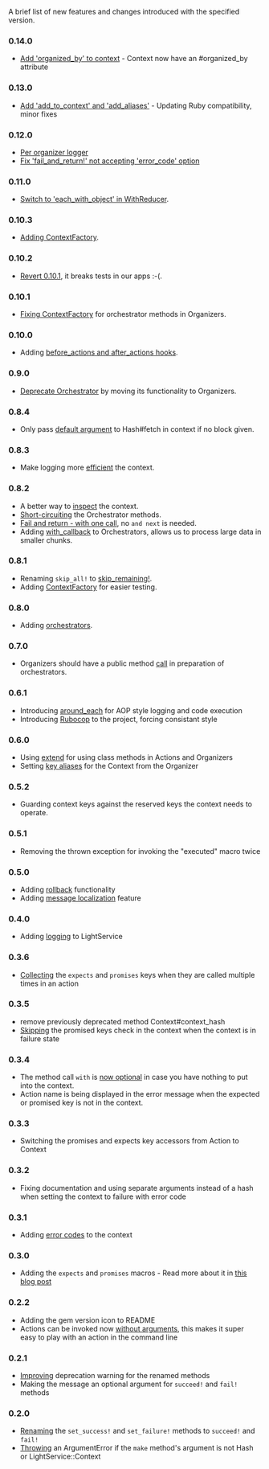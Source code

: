 A brief list of new features and changes introduced with the specified version.

### 0.14.0
* [Add 'organized_by' to context](https://github.com/adomokos/light-service/pull/192) - Context now have an #organized_by attribute

### 0.13.0
* [Add 'add_to_context' and 'add_aliases'](https://github.com/adomokos/light-service/pull/172) - Updating Ruby compatibility, minor fixes

### 0.12.0
* [Per organizer logger](https://github.com/adomokos/light-service/pull/162)
* [Fix 'fail_and_return!' not accepting 'error_code' option](https://github.com/adomokos/light-service/pull/168)

### 0.11.0
* [Switch to 'each_with_object' in WithReducer](https://github.com/adomokos/light-service/pull/149).

### 0.10.3
* [Adding ContextFactory](https://github.com/adomokos/light-service/pull/147).

### 0.10.2
* [Revert 0.10.1](https://github.com/adomokos/light-service/pull/146), it breaks tests in our apps :-(.

### 0.10.1
* [Fixing ContextFactory](https://github.com/adomokos/light-service/pull/141) for orchestrator methods in Organizers.

### 0.10.0
* Adding [before_actions and after_actions hooks](https://github.com/adomokos/light-service/pull/144).

### 0.9.0
* [Deprecate Orchestrator](https://github.com/adomokos/light-service/pull/132) by moving its functionality to Organizers.

### 0.8.4
* Only pass [default argument](https://github.com/adomokos/light-service/pull/123) to Hash#fetch in context if no block given.

### 0.8.3
* Make logging more [efficient](https://github.com/adomokos/light-service/pull/120) the context.

### 0.8.2
* A better way to [inspect](https://github.com/adomokos/light-service/pull/110) the context.
* [Short-circuiting](https://github.com/adomokos/light-service/pull/113) the Orchestrator methods.
* [Fail and return - with one call](https://github.com/adomokos/light-service/pull/115), no `and next` is needed.
* Adding [with_callback](https://github.com/adomokos/light-service/pull/116) to Orchestrators, allows us to process large data in smaller chunks.

### 0.8.1
* Renaming `skip_all!` to [skip_remaining!](https://github.com/adomokos/light-service/pull/103).
* Adding [ContextFactory](https://github.com/adomokos/light-service/pull/107) for easier testing.

### 0.8.0
* Adding [orchestrators](https://github.com/adomokos/light-service/pull/99).

### 0.7.0
* Organizers should have a public method [call](https://github.com/adomokos/light-service/pull/98) in preparation of orchestrators.

### 0.6.1
* Introducing [around_each](https://github.com/adomokos/light-service/pull/79) for AOP style logging and code execution
* Introducing [Rubocop](https://github.com/adomokos/light-service/commit/39aa7ea39f69a16c2df66b213fb6d638796e25f2) to the project, forcing consistant style

### 0.6.0
* Using [extend](https://github.com/adomokos/light-service/pull/64) for using class methods in Actions and Organizers
* Setting [key aliases](https://github.com/adomokos/light-service/pull/69) for the Context from the Organizer

### 0.5.2
* Guarding context keys against the reserved keys the context needs to operate.

### 0.5.1
* Removing the thrown exception for invoking the "executed" macro twice

### 0.5.0
* Adding [rollback](https://github.com/adomokos/light-service#action-rollback) functionality
* Adding [message localization](https://github.com/adomokos/light-service#localizing-messages) feature

### 0.4.0
* Adding [logging](https://github.com/adomokos/light-service#logging) to LightService

### 0.3.6
* [Collecting](https://github.com/adomokos/light-service/commit/29817de3ad589441788077368ad1d7e723286def) the `expects` and `promises` keys when they are called multiple times in an action

### 0.3.5
* remove previously deprecated method Context#context_hash
* [Skipping](https://github.com/adomokos/light-service/commit/d2bd05455a7e4f78aa448db1ea1d692f7b8b67d3) the promised keys check in the context when the context is in failure state

### 0.3.4
* The method call `with` is [now optional](https://github.com/adomokos/light-service/blob/master/spec/organizer_spec.rb#L18) in case you have nothing to put into the context.
* Action name is being displayed in the error message when the expected or promised key is not in the context.

### 0.3.3
* Switching the promises and expects key accessors from Action to Context

### 0.3.2
* Fixing documentation and using separate arguments instead of a hash when setting the context to failure with error code

### 0.3.1
* Adding [error codes](https://github.com/adomokos/light-service#error-codes) to the context

### 0.3.0
* Adding the `expects` and `promises` macros - Read more about it in [this blog post](http://www.adomokos.com/2014/05/expects-and-promises-in-lightservice.html)

### 0.2.2
* Adding the gem version icon to README
* Actions can be invoked now [without arguments](https://github.com/adomokos/light-service/commit/244d5f03b9dbf61c97c1fdb865e6587f9aea177d), this makes it super easy to play with an action in the command line

### 0.2.1
* [Improving](https://github.com/adomokos/light-service/commit/fc7043241396b4a2556e9664c13c6929f8330025) deprecation warning for the renamed methods
* Making the message an optional argument for `succeed!` and `fail!` methods

### 0.2.0
* [Renaming](https://github.com/adomokos/light-service/commit/8d40ff7d393a157a8a558f9e4e021b8731550834) the `set_success!` and `set_failure!` methods to `succeed!` and `fail!`
* [Throwing](https://github.com/adomokos/light-service/commit/5ef315b8aeeafc99e38676adad3c11df5d93b0e3) an ArgumentError if the `make` method's argument is not Hash or LightService::Context

